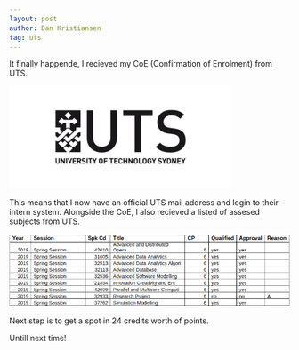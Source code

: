 ```yaml
---
layout: post
author: Dan Kristiansen
tag: uts
---
```

It finally happende, I recieved my CoE (Confirmation of Enrolment) from UTS.

<img class="float-right" width="400" src="/images/UTS.png"/>

This means that I now have an official UTS mail address and login to their intern system.
Alongside the CoE, I also recieved a listed of assesed subjects from UTS.

<img class="img-fluid" src="/images/subjects.png"/>

Next step is to get a spot in 24 credits worth of points.

Untill next time!